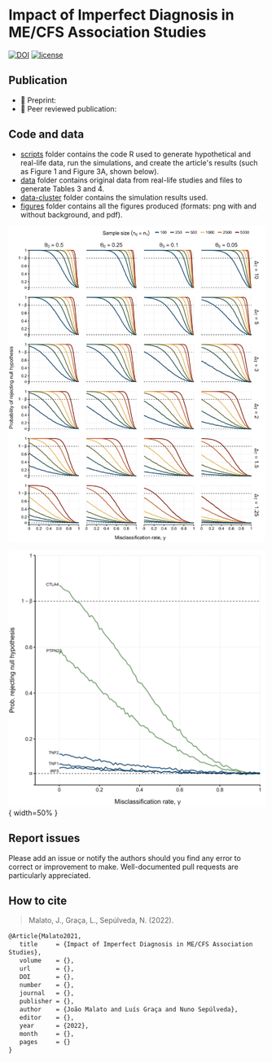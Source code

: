 # Impact of Imperfect Diagnosis in ME/CFS Association Studies

[![DOI]()]()
[![license](https://img.shields.io/github/license/DAVFoundation/captain-n3m0.svg?style=flat-square)](https://github.com/jtmalato/misclassification-simulations/blob/main/LICENSE)

## Publication

* 📃 Preprint: 
* 📝 Peer reviewed publication: 

## Code and data

* [scripts](scripts) folder contains the code R used to generate hypothetical and real-life data, run the simulations, and create the article's results (such as Figure 1 and Figure 3A, shown below).
* [data](data) folder contains original data from real-life studies and files to generate Tables 3 and 4.
* [data-cluster](data-cluster/no-correction) folder contains the simulation results used.
* [figures](figures) folder contains all the figures produced (formats: png with and without background, and pdf).

![](figures/2022-05-19_simulations-candidate-gene.png)

![](figures/2022-05-24_simulations-steiner2020.png){ width=50% }

## Report issues

Please add an issue or notify the authors should you find any error to correct or improvement to make.
Well-documented pull requests are particularly appreciated.

## How to cite

> Malato, J., Graça, L., Sepúlveda, N. (2022).

```
@Article{Malato2021,
   title     = {Impact of Imperfect Diagnosis in ME/CFS Association Studies},
   volume    = {},
   url       = {},
   DOI       = {},
   number    = {},
   journal   = {},
   publisher = {},
   author    = {João Malato and Luís Graça and Nuno Sepúlveda},
   editor    = {},
   year      = {2022},
   month     = {},
   pages     = {}
}
```

